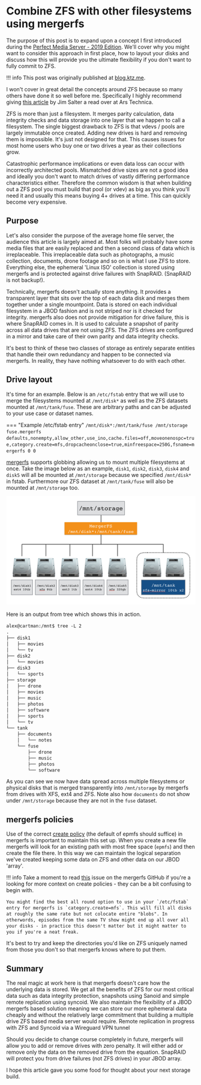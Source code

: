 # Combine ZFS with other filesystems using mergerfs

The purpose of this post is to expand upon a concept I first introduced during the [Perfect Media Server - 2019 Edition](https://blog.linuxserver.io/2019/07/16/perfect-media-server-2019/). We'll cover why you might want to consider this approach in first place, how to layout your disks and discuss how this will provide you the ultimate flexibility if you don't want to fully commit to ZFS.

!!! info
    This post was originally published at [blog.ktz.me](https://blog.ktz.me/combining-zfs-with-other-filesystems-using-mergerfs/).

I won't cover in great detail the concepts around ZFS because so many others have done it so well before me. Specifically I highly recommend giving [this article](https://arstechnica.com/information-technology/2020/05/zfs-101-understanding-zfs-storage-and-performance/) by Jim Salter a read over at Ars Technica.

ZFS is more than just a filesystem. It merges parity calculation, data integrity checks and data storage into one layer that we happen to call a filesystem. The single biggest drawback to ZFS is that vdevs / pools are largely immutable once created. Adding new drives is hard and removing them is impossible. It's just not designed for that. This causes issues for most home users who buy one or two drives a year as their collections grow.

Catastrophic performance implications or even data loss can occur with incorrectly architected pools. Mismatched drive sizes are not a good idea and ideally you don't want to match drives of vastly differing performance characteristics either. Therefore the common wisdom is that when building out a ZFS pool you must build that pool (or vdev) as big as you think you'll need it and usually this means buying 4+ drives at a time. This can quickly become very expensive.

## Purpose

Let's also consider the purpose of the average home file server, the audience this article is largely aimed at. Most folks will probably have some media files that are easily replaced and then a second class of data which is irreplaceable. This irreplaceable data such as photographs, a music collection, documents, drone footage and so on is what I use ZFS to store. Everything else, the ephemeral 'Linux ISO' collection is stored using mergerfs and is protected against drive failures with SnapRAID. (SnapRAID is not backup!).

Technically, mergerfs doesn't actually store anything. It provides a transparent layer that sits over the top of each data disk and merges them together under a single mountpoint. Data is stored on each individual filesystem in a JBOD fashion and is not striped nor is it checked for integrity. mergerfs also does not provide mitigation for drive failure, this is where SnapRAID comes in. It is used to calculate a snapshot of parity across all data drives that are not using ZFS. The ZFS drives are configured in a mirror and take care of their own parity and data integrity checks.

It's best to think of these two classes of storage as entirely separate entities that handle their own redundancy and happen to be connected via mergerfs. In reality, they have nothing whatsoever to do with each other.

## Drive layout

It's time for an example. Below is an `/etc/fstab` entry that we will use to merge the filesystems mounted at `/mnt/disk*` as well as the ZFS datasets mounted at `/mnt/tank/fuse`. These are arbitrary paths and can be adjusted to your use case or dataset names.

=== "Example /etc/fstab entry"
    ```
    /mnt/disk*:/mnt/tank/fuse /mnt/storage fuse.mergerfs defaults,nonempty,allow_other,use_ino,cache.files=off,moveonenospc=true,category.create=mfs,dropcacheonclose=true,minfreespace=250G,fsname=mergerfs 0 0
    ```

[mergerfs](../02-tech-stack/mergerfs.md) supports globbing allowing us to mount multiple filesystems at once. Take the image below as an example, `disk1`, `disk2`, `disk3`, `disk4` and `disk5` will all be mounted at `/mnt/storage` because we specified `/mnt/disk*` in fstab. Furthermore our ZFS dataset at `/mnt/tank/fuse` will also be mounted at `/mnt/storage` too.

![mergerfs-zfs](../images/advanced/mergerfs-zfs.png)

Here is an output from tree which shows this in action.

    alex@cartman:/mnt$ tree -L 2
    .
    ├── disk1
    │   ├── movies
    │   └── tv
    ├── disk2
    │   └── movies
    ├── disk3
    │   └── sports
    ├── storage
    │   ├── drone
    │   ├── movies
    │   ├── music
    │   ├── photos
    │   ├── software
    │   ├── sports
    │   └── tv
    └── tank
        ├── documents
        │   └── notes
        └── fuse
            ├── drone
            ├── music
            ├── photos
            └── software

As you can see we now have data spread across multiple filesystems or physical disks that is merged transparently into `/mnt/storage` by mergerfs from drives with XFS, ext4 and ZFS. Note also how `documents` do not show under `/mnt/storage` because they are not in the `fuse` dataset.

## mergerfs policies

Use of the correct [create policy](https://github.com/trapexit/mergerfs#policy-descriptions) (the default of epmfs should suffice) in mergerfs is important to maintain this set up. When you create a new file mergerfs will look for an existing path with most free space (`epmfs`) and then create the file there. In this way we can maintain the logical separation we've created keeping some data on ZFS and other data on our JBOD 'array'.

!!! info
    Take a moment to read [this](https://github.com/trapexit/mergerfs/issues/634) issue on the mergerfs GitHub if you're a looking for more context on create policies - they can be a bit confusing to begin with.

    You might find the best all round option to use in your `/etc/fstab` entry for mergerfs is `category.create=mfs`. This will fill all disks at roughly the same rate but not colocate entire "blobs". In otherwords, episodes from the same TV show might end up all over all your disks - in practice this doesn't matter but it might matter to you if you're a neat freak.

It's best to try and keep the directories you'd like on ZFS uniquely named from those you don't so that mergerfs knows where to put them.

## Summary


The real magic at work here is that mergerfs doesn't care how the underlying data is stored. We get all the benefits of ZFS for our most critical data such as data integrity protection, snapshots using Sanoid and simple remote replication using syncoid. We also maintain the flexibility of a JBOD mergerfs based solution meaning we can store our more ephemeral data cheaply and without the relatively large commitment that building a multiple drive ZFS based media server would require.
Remote replication in progress with ZFS and Syncoid via a Wireguard VPN tunnel

Should you decide to change course completely in future, mergerfs will allow you to add or remove drives with zero penalty. It will either add or remove only the data on the removed drive from the equation. SnapRAID will protect you from drive failures (not ZFS drives) in your JBOD array.

I hope this article gave you some food for thought about your next storage build.
